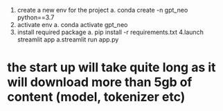 1. create a new env for the project
    a. conda create -n gpt_neo python==3.7
2. activate env
    a. conda activate gpt_neo
3. install required package
    a. pip install -r requirements.txt
4.launch streamlit app
    a.streamlit run app.py

# the start up will take quite long as it will download more than 5gb of content (model, tokenizer etc)

